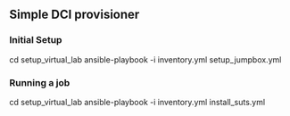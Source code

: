 ## Simple DCI provisioner

### Initial Setup

cd setup_virtual_lab
ansible-playbook -i inventory.yml setup_jumpbox.yml

### Running a job

cd setup_virtual_lab
ansible-playbook -i inventory.yml install_suts.yml
